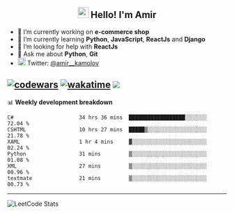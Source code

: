 <h2 align="center"><img src="https://media.giphy.com/media/hvRJCLFzcasrR4ia7z/giphy.gif" width="25px"> Hello! I'm Amir</h2>

- 🔭 I’m currently working on **e-commerce shop**
- 🌱 I’m currently learning **Python**, **JavaScript**, **ReactJs** and **Django**
- 🤔 I’m looking for help with **ReactJs**
- 💬 Ask me about **Python**, **Git**
- <img alt="Amir Kamolov | Twitter" width="18px" src="https://raw.githubusercontent.com/peterthehan/peterthehan/master/assets/twitter.svg" /> Twitter: [@amir__kamolov ](https://twitter.com/amir__kamolov)

[![codewars](https://www.codewars.com/users/Kamolov%20Amir/badges/micro)](https://www.codewars.com/users/Kamolov%20Amir)
[![wakatime](https://wakatime.com/badge/user/12da36de-2fca-4ef2-bb44-ec10c4750b61.svg)](https://wakatime.com/@12da36de-2fca-4ef2-bb44-ec10c4750b61)
![](https://komarev.com/ghpvc/?username=Amir0715&style=flat-square)
---

📊 **Weekly development breakdown**
<!--START_SECTION:waka-->

```text
C#                     34 hrs 36 mins  ██████████████████░░░░░░░   72.04 %
CSHTML                 10 hrs 27 mins  █████▒░░░░░░░░░░░░░░░░░░░   21.78 %
XAML                   1 hr 4 mins     ▓░░░░░░░░░░░░░░░░░░░░░░░░   02.24 %
Python                 31 mins         ▒░░░░░░░░░░░░░░░░░░░░░░░░   01.08 %
XML                    27 mins         ▒░░░░░░░░░░░░░░░░░░░░░░░░   00.96 %
textmate               21 mins         ▒░░░░░░░░░░░░░░░░░░░░░░░░   00.73 %
```

<!--END_SECTION:waka-->

---

![LeetCode Stats](https://leetcard.jacoblin.cool/Amir0715?theme=dark&font=Noto%20Sans%20Mono&ext=heatmap)
